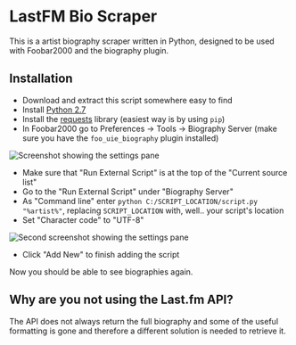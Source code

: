 LastFM Bio Scraper
==================
This is a artist biography scraper written in Python, designed to be used with Foobar2000 and the biography plugin.

Installation
------------
* Download and extract this script somewhere easy to find
* Install [Python 2.7](https://www.python.org/download/releases/2.7/)
* Install the [requests](http://docs.python-requests.org/en/latest/) library (easiest way is by using `pip`)
* In Foobar2000 go to Preferences -> Tools -> Biography Server (make sure you have the `foo_uie_biography` plugin installed)

![Screenshot showing the settings pane](http://i.imgur.com/SCCYexn.png)
* Make sure that "Run External Script" is at the top of the "Current source list"
* Go to the "Run External Script" under "Biography Server"
* As "Command line" enter `python C:/SCRIPT_LOCATION/script.py "%artist%"`, replacing `SCRIPT_LOCATION` with, well.. your script's location
* Set "Character code" to "UTF-8"

![Second screenshot showing the settings pane](http://i.imgur.com/iajXFT8.png)
* Click "Add New" to finish adding the script 

Now you should be able to see biographies again.

Why are you not using the Last.fm API?
--------------------------------------
The API does not always return the full biography and some of the useful 
formatting is gone and therefore a different solution is needed to retrieve it.
